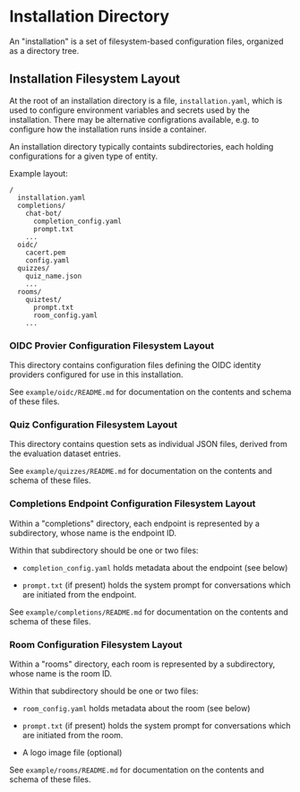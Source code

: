 # Installation Directory

An "installation" is a set of filesystem-based configuration files, organized
as a directory tree.

## Installation Filesystem Layout

At the root of an installation directory is a file, `installation.yaml`, which
is used to configure environment variables and secrets used by the
installation.  There may be alternative configrations available, e.g. to
configure how the installation runs inside a container.

An installation directory typically containts subdirectories, each holding
configurations for a given type of entity.

Example layout:

```
/
  installation.yaml
  completions/
    chat-bot/
      completion_config.yaml
      prompt.txt
    ...
  oidc/
    cacert.pem
    config.yaml
  quizzes/
    quiz_name.json
    ...
  rooms/
    quiztest/
      prompt.txt
      room_config.yaml
    ...
```

### OIDC Provier Configuration Filesystem Layout

This directory contains configuration files defining the OIDC identity
providers configured for use in this installation.

See `example/oidc/README.md` for documentation on the contents and
schema of these files.


### Quiz Configuration Filesystem Layout

This directory contains question sets as individual JSON files, derived
from the evaluation dataset entries.

See `example/quizzes/README.md` for documentation on the contents and
schema of these files.

### Completions Endpoint Configuration Filesystem Layout

Within a "completions" directory, each endpoint is represented by a
subdirectory, whose name is the endpoint ID.

Within that subdirectory should be one or two files:

- `completion_config.yaml` holds metadata about the endpoint (see below)

- `prompt.txt` (if present) holds the system prompt for conversations
  which are initiated from the endpoint.

See `example/completions/README.md` for documentation on the contents and
schema of these files.

### Room Configuration Filesystem Layout

Within a "rooms" directory, each room is represented by a subdirectory,
whose name is the room ID.

Within that subdirectory should be one or two files:

- `room_config.yaml` holds metadata about the room (see below)

- `prompt.txt` (if present) holds the system prompt for conversations
  which are initiated from the room.

- A logo image file (optional)

See `example/rooms/README.md` for documentation on the contents and
schema of these files.
